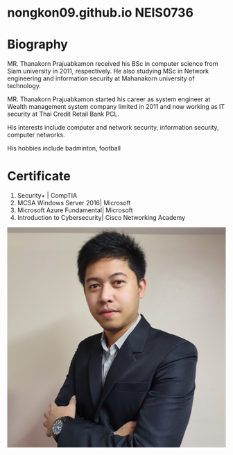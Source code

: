 # nongkon09.github.io NEIS0736
<h1>Biography</h1>
<p>MR. Thanakorn Prajuabkamon received his BSc in computer science from Siam university in 2011, respectively. He also studying MSc in Network engineering and information security at Mahanakorn university of technology.
</p>
<p>
MR. Thanakorn Prajuabkamon started his career as system engineer at Wealth management system company limited in 2011 and now working as IT security at Thai Credit Retail Bank PCL.
</p>
<p>
His interests include computer and network security, information security, computer networks.
</p>
<p>
His hobbies include badminton, football
</p>
<h1>Certificate</h1>
<ol>
<li>
Security+ | CompTIA
</li>
<li>
MCSA Windows Server 2016| Microsoft
</li>
<li>
Microsoft Azure Fundamental| Microsoft
</li>
<li>
Introduction to Cybersecurity| Cisco Networking Academy
</li>
</ol>
<img src="tanakon_bio.jpg">